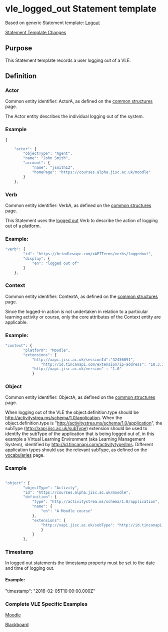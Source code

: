 # vle_logged_out Statement template

Based on generic Statement template: [Logout](/generic/logout.md)

[Statement Template Changes](/version_changes.md#logged-out)

## Purpose

This Statement template records a user logging out of a VLE.

## Definition
### Actor
Common entity identifier:  ActorA, as defined on the [common structures](/common_structures.md#actora) page.

The Actor entity describes the individual logging out of the system.

### Example
``` Javascript
{

    "actor": {
        "objectType": "Agent",
        "name": "John Smith",
        "account": {
            "name": "jsmith12",
            "homePage": "https://courses.alpha.jisc.ac.uk/moodle"
        }
    },
```

### Verb

Common entity identifier: VerbA, as defined on the [common structures](/common_structures.md#verba) page.

This Statement uses the [logged out](/vocabulary.md#verb) Verb to describe the action of logging out of a platform.

### Example:

``` javascript
"verb": {
        "id": "https://brindlewaye.com/xAPITerms/verbs/loggedout",
        "display": {
            "en": "logged out of"
        }
    },
```

### Context

Common entity identifier: ContextA, as defined on the [common structures](/common_structures.md#contexta) page.

Since the logged-in action is not undertaken in relation to a particular learning activity or course, only the core attributes of the Context entity are applicable.

### Example:

``` javascript
"context": {
        "platform": "Moodle",
        "extensions": {
 			"http://xapi.jisc.ac.uk/sessionId":"32456891",
        		"http://id.tincanapi.com/extension/ip-address": "10.3.3.48",
			"http://xapi.jisc.ac.uk/version" : "1.0"
			}
```

### Object
Common entity identifier: ObjectA, as defined on the [common structures](/common_structures.md#objecta) page.

When logging out of the VLE the object.definition.type should be http://activitystrea.ms/schema/1.0/application. When the object.definition.type is "http://activitystrea.ms/schema/1.0/application", the subType (http://xapi.jisc.ac.uk/subType) extension should be used to identify the subType of the application that is being logged out of, in this example a Virtual Learning Environment (aka Learning Management System), identified by  http://id.tincanapi.com/activitytype/lms. Different application types should use the relevant subType, as defined on the [vocabularies](/vocabulary.md#extensions) page.


### Example
``` javascript

"object": {
        "objectType": "Activity",
        "id": "https://courses.alpha.jisc.ac.uk/moodle",
        "definition": {
            "type": "http://activitystrea.ms/schema/1.0/application",
            "name": {
                "en": "A Moodle course"
            },
            "extensions": {
                "http://xapi.jisc.ac.uk/subType": "http://id.tincanapi.com/activitytype/lms"
                }
            }
        },
```

### Timestamp

In logged out statements the timestamp property must be set to the date and time of logging out.

#### Example:

 "timestamp": "2016-02-05T10:00:00.000Z"



### Complete VLE Specific Examples

[Moodle](/vle/moodle/logout.js)

[Blackboard](/vle/blackboard/loggedout.json)
